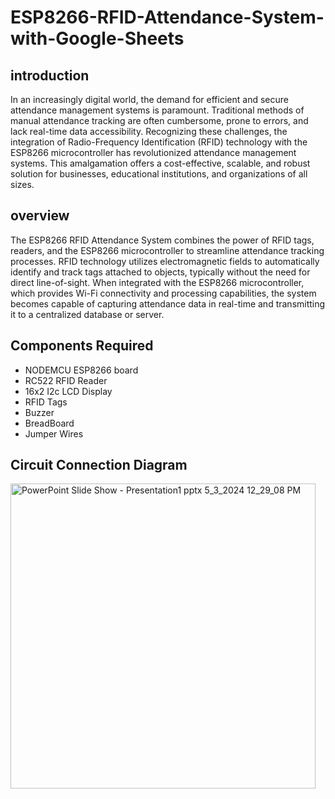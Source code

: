 # ESP8266-RFID-Attendance-System-with-Google-Sheets
## introduction
In an increasingly digital world, the demand for efficient and secure attendance management systems is paramount. Traditional methods of manual attendance tracking are often cumbersome, prone to errors, and lack real-time data accessibility. Recognizing these challenges, the integration of Radio-Frequency Identification (RFID) technology with the ESP8266 microcontroller has revolutionized attendance management systems. This amalgamation offers a cost-effective, scalable, and robust solution for businesses, educational institutions, and organizations of all sizes.
## overview
The ESP8266 RFID Attendance System combines the power of RFID tags, readers, and the ESP8266 microcontroller to streamline attendance tracking processes. RFID technology utilizes electromagnetic fields to 
automatically identify and track tags attached to objects, typically without the need for direct line-of-sight. When integrated with the ESP8266 microcontroller, which provides Wi-Fi connectivity and processing 
capabilities, the system becomes capable of capturing attendance data in real-time and transmitting it to a centralized database or server.

## Components Required
- NODEMCU ESP8266 board
- RC522 RFID Reader
- 16x2 I2c LCD Display
- RFID Tags
- Buzzer
- BreadBoard
- Jumper Wires
## Circuit Connection Diagram

<img width="488" alt="PowerPoint Slide Show  -  Presentation1 pptx 5_3_2024 12_29_08 PM" src="">
